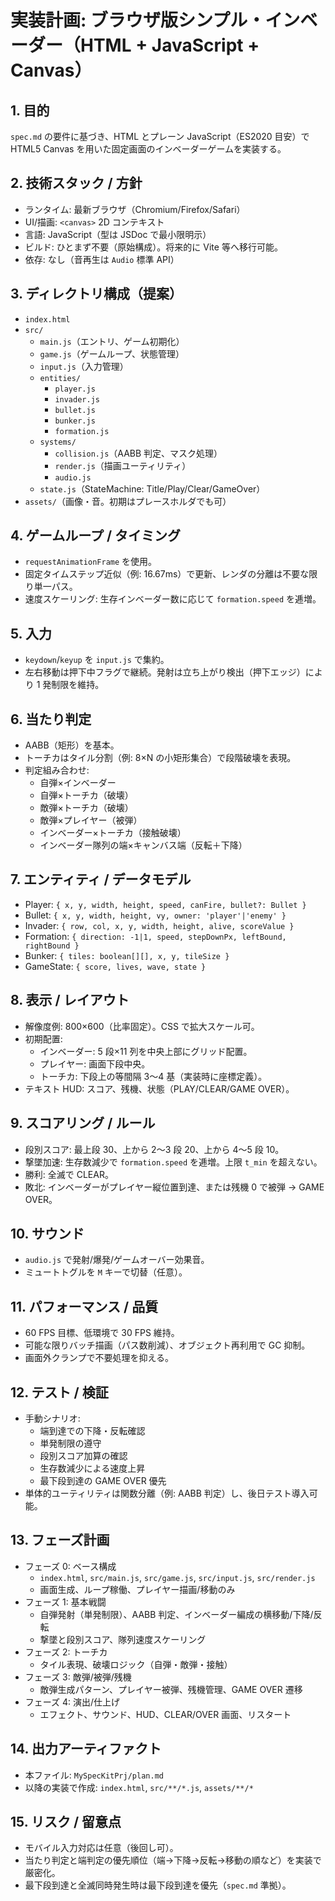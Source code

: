 # 実装計画: ブラウザ版シンプル・インベーダー（HTML + JavaScript + Canvas）

## 1. 目的
`spec.md` の要件に基づき、HTML とプレーン JavaScript（ES2020 目安）で HTML5 Canvas を用いた固定画面のインベーダーゲームを実装する。

## 2. 技術スタック / 方針
- ランタイム: 最新ブラウザ（Chromium/Firefox/Safari）
- UI/描画: `<canvas>` 2D コンテキスト
- 言語: JavaScript（型は JSDoc で最小限明示）
- ビルド: ひとまず不要（原始構成）。将来的に Vite 等へ移行可能。
- 依存: なし（音再生は `Audio` 標準 API）

## 3. ディレクトリ構成（提案）
- `index.html`
- `src/`
  - `main.js`（エントリ、ゲーム初期化）
  - `game.js`（ゲームループ、状態管理）
  - `input.js`（入力管理）
  - `entities/`
    - `player.js`
    - `invader.js`
    - `bullet.js`
    - `bunker.js`
    - `formation.js`
  - `systems/`
    - `collision.js`（AABB 判定、マスク処理）
    - `render.js`（描画ユーティリティ）
    - `audio.js`
  - `state.js`（StateMachine: Title/Play/Clear/GameOver）
- `assets/`（画像・音。初期はプレースホルダでも可）

## 4. ゲームループ / タイミング
- `requestAnimationFrame` を使用。
- 固定タイムステップ近似（例: 16.67ms）で更新、レンダの分離は不要な限り単一パス。
- 速度スケーリング: 生存インベーダー数に応じて `formation.speed` を逓増。

## 5. 入力
- `keydown`/`keyup` を `input.js` で集約。
- 左右移動は押下中フラグで継続。発射は立ち上がり検出（押下エッジ）により 1 発制限を維持。

## 6. 当たり判定
- AABB（矩形）を基本。
- トーチカはタイル分割（例: 8×N の小矩形集合）で段階破壊を表現。
- 判定組み合わせ:
  - 自弾×インベーダー
  - 自弾×トーチカ（破壊）
  - 敵弾×トーチカ（破壊）
  - 敵弾×プレイヤー（被弾）
  - インベーダー×トーチカ（接触破壊）
  - インベーダー隊列の端×キャンバス端（反転＋下降）

## 7. エンティティ / データモデル
- Player: `{ x, y, width, height, speed, canFire, bullet?: Bullet }`
- Bullet: `{ x, y, width, height, vy, owner: 'player'|'enemy' }`
- Invader: `{ row, col, x, y, width, height, alive, scoreValue }`
- Formation: `{ direction: -1|1, speed, stepDownPx, leftBound, rightBound }`
- Bunker: `{ tiles: boolean[][], x, y, tileSize }`
- GameState: `{ score, lives, wave, state }`

## 8. 表示 / レイアウト
- 解像度例: 800×600（比率固定）。CSS で拡大スケール可。
- 初期配置:
  - インベーダー: 5 段×11 列を中央上部にグリッド配置。
  - プレイヤー: 画面下段中央。
  - トーチカ: 下段上の等間隔 3〜4 基（実装時に座標定義）。
- テキスト HUD: スコア、残機、状態（PLAY/CLEAR/GAME OVER）。

## 9. スコアリング / ルール
- 段別スコア: 最上段 30、上から 2〜3 段 20、上から 4〜5 段 10。
- 撃墜加速: 生存数減少で `formation.speed` を逓増。上限 `t_min` を超えない。
- 勝利: 全滅で CLEAR。
- 敗北: インベーダーがプレイヤー縦位置到達、または残機 0 で被弾 → GAME OVER。

## 10. サウンド
- `audio.js` で発射/爆発/ゲームオーバー効果音。
- ミュートトグルを `M` キーで切替（任意）。

## 11. パフォーマンス / 品質
- 60 FPS 目標、低環境で 30 FPS 維持。
- 可能な限りバッチ描画（パス数削減）、オブジェクト再利用で GC 抑制。
- 画面外クランプで不要処理を抑える。

## 12. テスト / 検証
- 手動シナリオ:
  - 端到達での下降・反転確認
  - 単発制限の遵守
  - 段別スコア加算の確認
  - 生存数減少による速度上昇
  - 最下段到達の GAME OVER 優先
- 単体的ユーティリティは関数分離（例: AABB 判定）し、後日テスト導入可能。

## 13. フェーズ計画
- フェーズ 0: ベース構成
  - `index.html`, `src/main.js`, `src/game.js`, `src/input.js`, `src/render.js`
  - 画面生成、ループ稼働、プレイヤー描画/移動のみ
- フェーズ 1: 基本戦闘
  - 自弾発射（単発制限）、AABB 判定、インベーダー編成の横移動/下降/反転
  - 撃墜と段別スコア、隊列速度スケーリング
- フェーズ 2: トーチカ
  - タイル表現、破壊ロジック（自弾・敵弾・接触）
- フェーズ 3: 敵弾/被弾/残機
  - 敵弾生成パターン、プレイヤー被弾、残機管理、GAME OVER 遷移
- フェーズ 4: 演出/仕上げ
  - エフェクト、サウンド、HUD、CLEAR/OVER 画面、リスタート

## 14. 出力アーティファクト
- 本ファイル: `MySpecKitPrj/plan.md`
- 以降の実装で作成: `index.html`, `src/**/*.js`, `assets/**/*`

## 15. リスク / 留意点
- モバイル入力対応は任意（後回し可）。
- 当たり判定と端判定の優先順位（端→下降→反転→移動の順など）を実装で厳密化。
- 最下段到達と全滅同時発生時は最下段到達を優先（`spec.md` 準拠）。


